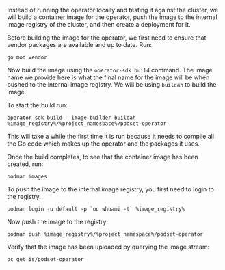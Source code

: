 Instead of running the operator locally and testing it against the cluster, we will build a container image for the operator, push the image to the internal image registry of the cluster, and then create a deployment for it.

Before building the image for the operator, we first need to ensure that vendor packages are available and up to date. Run:

```execute
go mod vendor
```

Now build the image using the `operator-sdk build` command. The image name we provide here is what the final name for the image will be when pushed to the internal image registry. We will be using `buildah` to build the image.

To start the build run:

```execute
operator-sdk build --image-builder buildah %image_registry%/%project_namespace%/podset-operator
```

This will take a while the first time it is run because it needs to compile all the Go code which makes up the operator and the packages it uses.

Once the build completes, to see that the container image has been created, run:

```execute
podman images
```

To push the image to the internal image registry, you first need to login to the registry.

```execute
podman login -u default -p `oc whoami -t` %image_registry%
```

Now push the image to the registry:

```execute
podman push %image_registry%/%project_namespace%/podset-operator
```

Verify that the image has been uploaded by querying the image stream:

```execute
oc get is/podset-operator
```
